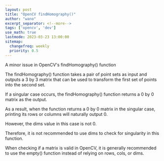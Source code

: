 ```yaml
---
layout: post
title: "OpenCV findHomography()"
author: "wano"
excerpt_separator: <!--more-->
tags: ['opencv', 'dev']
use_math: true
lastmode: 2023-03-23 13:00:00
sitemap:
  changefreq: weekly
  priority: 0.5
---
```


A minor issue in OpenCV's findHomography() function<!--more-->

The findHomography() function takes a pair of point sets as input and outputs a 3 by 3 matrix that can be used to transform the first set of points into the second set.

If a singular case occurs, the findHomography() function returns a 0 by 0 matrix as the output.

As a result, when the function returns a 0 by 0 matrix in the singular case, printing its rows or columns will naturally output 0.

However, the dims value in this case is not 0.

Therefore, it is not recommended to use dims to check for singularity in this function.

When checking if a matrix is valid in OpenCV, it is generally recommended to use the empty() function instead of relying on rows, cols, or dims.